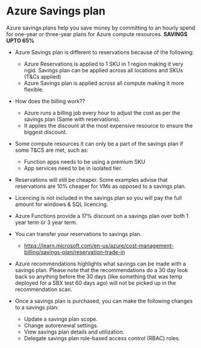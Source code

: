 # Azure Savings plan

Azure savings plans help you save money by committing to an hourly spend for one-year or three-year plans for Azure compute resources. **SAVINGS UPTO 65%**

* Azure Savings plan is different to reservations because of the following:
    * Azure Reservations is applied to 1 SKU in 1 region making it very rigid. Savings plan can be applied across all locations and SKUs (T&Cs applied)
    * Azure Savings plan is applied across all compute making it more flexible. 

* How does the billing work??
    * Azure runs a billing job every hour to adjust the cost as per the savings plan (Same with reservations). 
    * It applies the discount at the most expensive resource to ensure the biggest discount. 

* Some compute resources it can only be a part of the savings plan if some T&CS are met, such as:
    * Function apps needs to be using a premium SKU
    * App services need to be in isolated tier. 

* Reservations will still be cheaper. Some examples advise that reservations are 10% cheaper for VMs as opposed to a savings plan.

* Licencing is not included in the savings plan so you will pay the full amount for windows & SQL licencing. 

* Azure Functions provide a 17% discount on a savings plan over both 1 year term or 3 year term.

* You can transfer your reservations to savings plan.
    * https://learn.microsoft.com/en-us/azure/cost-management-billing/savings-plan/reservation-trade-in

* Azure recommendations highlights what savings can be made with a savings plan. Please note that the recommendations do a 30 day look back so anything before the 30 days (like something that was temp deployed for a SBX test 60 days ago) will not be picked up in the recommendation scan.

* Once a savings plan is purchased, you can make the following changes to a savings plan:
    * Update a savings plan scope.
    * Change autorenewal settings.
    * View savings plan details and utilization.
    * Delegate savings plan role-based access control (RBAC) roles.